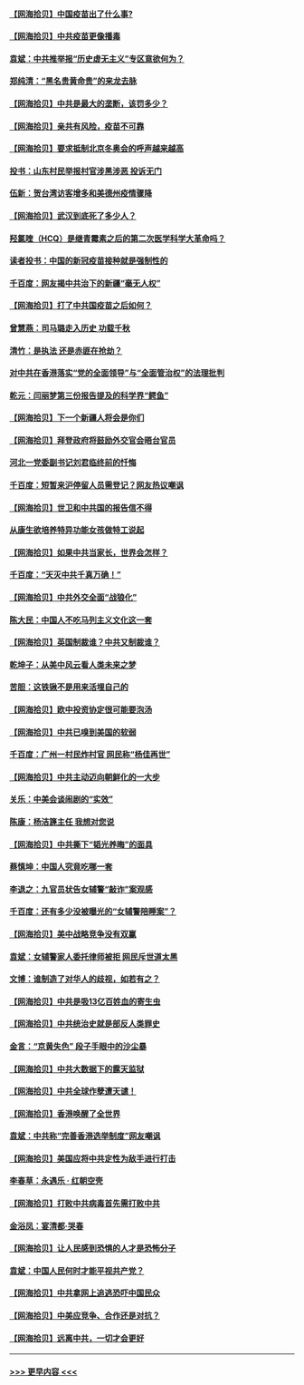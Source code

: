 #### [【网海拾贝】中国疫苗出了什么事?](../pages/nsc993/n12879124.md?t=04150502) 
#### [【网海拾贝】中共疫苗更像播毒](../pages/nsc993/n12876631.md?t=04150502) 
#### [袁斌：中共推举报“历史虚无主义”专区意欲何为？](../pages/nsc993/n12876530.md?t=04150502) 
#### [郑纯清：“黑名贵黄命贵”的来龙去脉](../pages/nsc993/n12875589.md?t=04150502) 
#### [【网海拾贝】中共是最大的垄断，该罚多少？](../pages/nsc993/n12874006.md?t=04150502) 
#### [【网海拾贝】亲共有风险，疫苗不可靠](../pages/nsc993/n12872224.md?t=04150502) 
#### [【网海拾贝】要求抵制北京冬奥会的呼声越来越高](../pages/nsc993/n12868962.md?t=04150502) 
#### [投书：山东村民举报村官涉黑涉恶 投诉无门](../pages/nsc993/n12869726.md?t=04150502) 
#### [伍新：贺台湾访客增多和美德州疫情骤降](../pages/nsc993/n12865651.md?t=04150502) 
#### [【网海拾贝】武汉到底死了多少人？](../pages/nsc993/n12863707.md?t=04150502) 
#### [羟氯喹（HCQ）是继青霉素之后的第二次医学科学大革命吗？](../pages/nsc993/n12638564.md?t=04150502) 
#### [读者投书：中国的新冠疫苗接种就是强制性的](../pages/nsc993/n12859932.md?t=04150502) 
#### [千百度：网友揭中共治下的新疆“毫无人权”](../pages/nsc993/n12858385.md?t=04150502) 
#### [【网海拾贝】打了中共国疫苗之后如何？](../pages/nsc993/n12857866.md?t=04150502) 
#### [曾慧燕：司马璐走入历史 功载千秋](../pages/nsc993/n12856996.md?t=04150502) 
#### [清竹：是执法 还是赤匪在抢劫？](../pages/nsc993/n12856952.md?t=04150502) 
#### [对中共在香港落实“党的全面领导”与“全面管治权”的法理批判](../pages/nsc993/n12856929.md?t=04150502) 
#### [乾元：闫丽梦第三份报告提及的科学界“鳄鱼”](../pages/nsc993/n12855985.md?t=04150502) 
#### [【网海拾贝】下一个新疆人将会是你们](../pages/nsc993/n12855864.md?t=04150502) 
#### [【网海拾贝】拜登政府将鼓励外交官会晤台官员](../pages/nsc993/n12853615.md?t=04150502) 
#### [河北一党委副书记刘君临终前的忏悔](../pages/nsc993/n12849420.md?t=04150502) 
#### [千百度：短暂来沪停留人员需登记？网友热议嘲讽](../pages/nsc993/n12853497.md?t=04150502) 
#### [【网海拾贝】世卫和中共国的报告信不得](../pages/nsc993/n12850902.md?t=04150502) 
#### [从康生欲培养特异功能女孩做特工说起](../pages/nsc993/n12849289.md?t=04150502) 
#### [【网海拾贝】如果中共当家长，世界会怎样？](../pages/nsc993/n12848436.md?t=04150502) 
#### [千百度：“天灭中共千真万确！”](../pages/nsc993/n12845659.md?t=04150502) 
#### [【网海拾贝】中共外交全面“战狼化”](../pages/nsc993/n12845607.md?t=04150502) 
#### [陈大民：中国人不吃马列主义文化这一套](../pages/nsc993/n12842496.md?t=04150502) 
#### [【网海拾贝】英国制裁谁？中共又制裁谁？](../pages/nsc993/n12840909.md?t=04150502) 
#### [乾坤子：从美中风云看人类未来之梦](../pages/nsc993/n12840590.md?t=04150502) 
#### [苦胆：这铁锹不是用来活埋自己的](../pages/nsc993/n12839512.md?t=04150502) 
#### [【网海拾贝】欧中投资协定很可能要泡汤](../pages/nsc993/n12835122.md?t=04150502) 
#### [【网海拾贝】中共已嗅到美国的软弱](../pages/nsc993/n12832411.md?t=04150502) 
#### [千百度：广州一村民炸村官 网民称“杨佳再世”](../pages/nsc993/n12832380.md?t=04150502) 
#### [【网海拾贝】中共主动迈向朝鲜化的一大步](../pages/nsc993/n12829887.md?t=04150502) 
#### [关乐：中美会谈闹剧的“实效”](../pages/nsc993/n12826698.md?t=04150502) 
#### [陈康：杨洁篪主任  我想对您说](../pages/nsc993/n12826609.md?t=04150502) 
#### [【网海拾贝】中共撕下“韬光养晦”的面具](../pages/nsc993/n12826459.md?t=04150502) 
#### [蔡慎坤：中国人究竟吃哪一套](../pages/nsc993/n12826010.md?t=04150502) 
#### [李退之：九官员状告女辅警“敲诈”案观感](../pages/nsc993/n12823984.md?t=04150502) 
#### [千百度：还有多少没被曝光的“女辅警陪睡案”？](../pages/nsc993/n12822136.md?t=04150502) 
#### [【网海拾贝】美中战略竞争没有双赢](../pages/nsc993/n12822105.md?t=04150502) 
#### [袁斌：女辅警家人委托律师被拒 网民斥世道太黑](../pages/nsc993/n12822004.md?t=04150502) 
#### [文博：谁制造了对华人的歧视，如若有之？](../pages/nsc993/n12821635.md?t=04150502) 
#### [【网海拾贝】中共是吸13亿百姓血的寄生虫](../pages/nsc993/n12819191.md?t=04150502) 
#### [【网海拾贝】中共统治史就是部反人类罪史](../pages/nsc993/n12816738.md?t=04150502) 
#### [金言：“京黄失色” 段子手眼中的沙尘暴](../pages/nsc993/n12815700.md?t=04150502) 
#### [【网海拾贝】中共大数据下的露天监狱](../pages/nsc993/n12811075.md?t=04150502) 
#### [【网海拾贝】中共全球作孽遭天谴！](../pages/nsc993/n12810258.md?t=04150502) 
#### [【网海拾贝】香港唤醒了全世界](../pages/nsc993/n12809100.md?t=04150502) 
#### [袁斌：中共称“完善香港选举制度”网友嘲讽](../pages/nsc993/n12808994.md?t=04150502) 
#### [【网海拾贝】美国应将中共定性为敌手进行打击](../pages/nsc993/n12806870.md?t=04150502) 
#### [李春草：永遇乐 · 红朝空壳](../pages/nsc993/n12805365.md?t=04150502) 
#### [【网海拾贝】打败中共病毒首先需打败中共](../pages/nsc993/n12803930.md?t=04150502) 
#### [金浴凤：宴清都‧哭春](../pages/nsc993/n12801601.md?t=04150502) 
#### [【网海拾贝】让人民感到恐惧的人才是恐怖分子](../pages/nsc993/n12799347.md?t=04150502) 
#### [袁斌：中国人民何时才能平视共产党？](../pages/nsc993/n12799306.md?t=04150502) 
#### [【网海拾贝】中共拿网上追逃恐吓中国民众](../pages/nsc993/n12796905.md?t=04150502) 
#### [【网海拾贝】中美应竞争、合作还是对抗？](../pages/nsc993/n12794675.md?t=04150502) 
#### [【网海拾贝】远离中共，一切才会更好](../pages/nsc993/n12793572.md?t=04150502) 

----
#### [ >>> 更早内容 <<< ](../indexes/nsc993-earlier.md)
